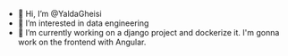 - 👋 Hi, I’m @YaldaGheisi
- 👀 I’m interested in data engineering
- 🌱 I’m currently working on a django project and dockerize it. I'm gonna work on the frontend with Angular.
<!-- - 💞️ I’m looking to collaborate on ... -->
<!-- - 📫 How to reach me ... -->

<!---
YaldaGheisi/YaldaGheisi is a ✨ special ✨ repository because its `README.md` (this file) appears on your GitHub profile.
You can click the Preview link to take a look at your changes.
--->
